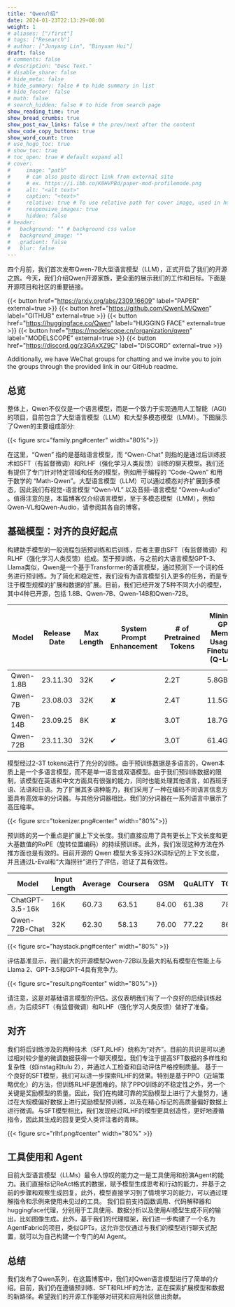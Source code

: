 ```yaml
---
title: "Qwen介绍"
date: 2024-01-23T22:13:29+08:00
weight: 1
# aliases: ["/first"]
# tags: ["Research"]
# author: ["Junyang Lin", "Binyuan Hui"]
draft: false
# comments: false
# description: "Desc Text."
# disable_share: false
# hide_meta: false
# hide_summary: false # to hide summary in list
# hide_footer: false
# math: false
# search_hidden: false # to hide from search page
show_reading_time: true
show_bread_crumbs: true
show_post_nav_links: false # the prev/next after the content
show_code_copy_buttons: true
show_word_count: true
# use_hugo_toc: true
# show_toc: true
# toc_open: true # default expand all
# cover:
#     image: "path"
#     # can also paste direct link from external site
#     # ex. https://i.ibb.co/K0HVPBd/paper-mod-profilemode.png
#     alt: "<alt text>"
#     caption: "<text>"
#     relative: true # To use relative path for cover image, used in hugo Page-bundles
#     responsive_images: true
#     hidden: false
# header:
#   background: "" # background css value
#   background_image: ""
#   gradient: false
#   blur: false
---
```

四个月前，我们首次发布Qwen-7B大型语言模型（LLM），正式开启了我们的开源之旅。今天，我们介绍Qwen开源家族，更全面的展示我们的工作和目标。下面是开源项目和社区的重要链接。

{{< button href="https://arxiv.org/abs/2309.16609" label="PAPER" external=true >}}
{{< button href="https://github.com/QwenLM/Qwen" label="GITHUB" external=true >}}
{{< button href="https://huggingface.co/Qwen" label="HUGGING FACE" external=true >}}
{{< button href="https://modelscope.cn/organization/qwen" label="MODELSCOPE" external=true >}}
{{< button href="https://discord.gg/z3GAxXZ9C" label="DISCORD" external=true >}}

Additionally, we have WeChat groups for chatting and we invite you to join the groups through the provided link in our GitHub readme.

## 总览

整体上，Qwen不仅仅是一个语言模型，而是一个致力于实现通用人工智能（AGI）的项目，目前包含了大型语言模型（LLM）和大型多模态模型（LMM）。下图展示了Qwen的主要组成部分:

{{< figure src="family.png#center" width="80%">}}

在这里，“Qwen” 指的是基础语言模型，而 “Qwen-Chat” 则指的是通过后训练技术如SFT（有监督微调）和RLHF（强化学习人类反馈）训练的聊天模型。我们还有提供了专门针对特定领域和任务的模型，例如用于编程的 “Code-Qwen” 和用于数学的 “Math-Qwen”。大型语言模型（LLM）可以通过模态对齐扩展到多模态，因此我们有视觉-语言模型 “Qwen-VL” 以及音频-语言模型 “Qwen-Audio” 。值得注意的是，本篇博客仅介绍语言模型，至于多模态模型（LMM），例如Qwen-VL和Qwen-Audio，请参阅其各自的博客。

## 基础模型：对齐的良好起点

构建助手模型的一般流程包括预训练和后训练，后者主要由SFT（有监督微调）和RLHF（强化学习人类反馈）组成。至于预训练，与之前的大语言模型GPT-3、Llama类似，Qwen是一个基于Transformer的语言模型，通过预测下一个词的任务进行预训练。为了简化和稳定性，我们没有为语言模型引入更多的任务，而是专注于模型规模的扩展和数据的扩展。目前，我们已经开发了5种不同大小的模型，其中4种已开源，包括 1.8B、Qwen-7B、Qwen-14B和Qwen-72B。

| Model     | Release Date | Max Length | System Prompt Enhancement | # of Pretrained Tokens | Minimum GPU Memory Usage of Finetuning (Q-Lora) | Minimum GPU Usage of Generating 2048 Tokens (Int4) | Tool Usage |
| --------- | ------------ | ---------- | ------------------------- | ---------------------- | ----------------------------------------------- | -------------------------------------------------- | ---------- |
| Qwen-1.8B | 23.11.30     | 32K        | ✔                        | 2.2T                   | 5.8GB                                           | 2.9GB                                              | ✔         |
| Qwen-7B   | 23.08.03     | 32K        | ✘                        | 2.4T                   | 11.5GB                                          | 8.2GB                                              | ✔         |
| Qwen-14B  | 23.09.25     | 8K         | ✘                        | 3.0T                   | 18.7GB                                          | 13.0GB                                             | ✔         |
| Qwen-72B  | 23.11.30     | 32K        | ✔                        | 3.0T                   | 61.4GB                                          | 48.9GB                                             | ✔         |

模型经过2-3T tokens进行了充分的训练。由于预训练数据是多语言的，Qwen本质上是一个多语言模型，而不是单一语言或双语模型。由于我们预训练数据的限制，该模型在英语和中文方面具有很强的能力，同时也能处理其他语言，如西班牙语、法语和日语。为了扩展其多语种能力，我们采用了一种在编码不同语言信息方面具有高效率的分词器。与其他分词器相比，我们的分词器在一系列语言中展示了高压缩率。

{{< figure src="tokenizer.png#center" width="80%">}}

预训练的另一个重点是扩展上下文长度。我们直接应用了具有更长上下文长度和更大基数值的RoPE（旋转位置编码）的持续预训练。此外，我们发现这种方法在外推方面也是有效的。目前开源的 Qwen 模型大多支持32K词标记的上下文长度，并且通过L-Eval和“大海捞针”进行了评估，验证了其有效性。

| Model           | Input Length | Average | Coursera | GSM   | QuALITY | TOEFL | CodeU | SFcition |
| --------------- | ------------ | ------- | -------- | ----- | ------- | ----- | ----- | -------- |
| ChatGPT-3.5-16k | 16K          | 60.73   | 63.51    | 84.00 | 61.38   | 78.43 | 12.22 | 64.84    |
| Qwen-72B-Chat   | 32K          | 62.30   | 58.13    | 76.00 | 77.22   | 86.24 | 6.66  | 69.53    |

{{< figure src="haystack.png#center" width="80%" >}}

评估基准显示，我们最大的开源模型Qwen-72B以及最大的私有模型在性能上与Llama 2、GPT-3.5和GPT-4具有竞争力。

{{< figure src="result.png#center" width="80%">}}

请注意，这是对基础语言模型的评估。这仅表明我们有了一个良好的后续训练起点，为后续SFT（有监督微调）和RLHF（强化学习人类反馈）做好了准备。

## 对齐

我们将后训练涉及的两种技术（SFT,RLHF）统称为“对齐”。目前的共识是可以通过相对较少量的微调数据获得一个聊天模型。我们专注于提高SFT数据的多样性和复杂性（如instag和tulu 2），并通过人工检查和自动评估严格控制质量。 基于一个良好的SFT模型，我们可以进一步探索RLHF的效果。特别是基于PPO（近端策略优化）的方法，但训练RLHF是困难的。除了PPO训练的不稳定性之外，另一个关键是奖励模型的质量。因此，我们在构建可靠的奖励模型上进行了大量努力，通过在大规模偏好数据上进行奖励模型预训练，以及在精心标记的高质量偏好数据上进行微调。与SFT模型相比，我们发现经过RLHF的模型更具创造性，更好地遵循指令，因此其生成的回复更受人类评注者的青睐。

{{< figure src="rlhf.png#center"  width="80%" >}}

## 工具使用和 Agent

目前大型语言模型（LLMs）最令人惊叹的能力之一是工具使用和扮演Agent的能力。我们直接标记ReAct格式的数据，赋予模型生成思考和行动的能力，并基于之前的步骤和观察生成回复。此外，模型直接学习到了情境学习的能力，可以通过理解指令和示例来使用未见过的工具。 我们目前支持函数调用、代码解释器和huggingface代理，分别用于工具使用、数据分析以及使用AI模型生成不同的输出，比如图像生成。此外，基于我们的代理框架，我们进一步构建了一个名为AgentFabric的项目，类似GPTs，这允许您仅通过与我们的模型进行聊天式配置，就可以为自己构建一个专门的AI Agent。

## 总结

我们发布了Qwen系列，在这篇博客中，我们对Qwen语言模型进行了简单的介绍。目前，我们仍在遵循预训练、SFT和RLHF的方法，正在探索扩展模型和数据的新路径。希望我们的开源工作能够对研究和应用社区做出贡献。
